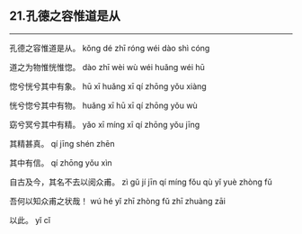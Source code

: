 ## 21.孔德之容惟道是从
---


<ruby><rbc><rb> 孔德之容惟道是从。 </rb></rbc>
  <rtc><rt>kǒng dé zhī róng wéi dào shì cóng</rt></rtc>
</ruby>

<ruby><rbc><rb> 道之为物惟恍惟惚。 </rb></rbc>
  <rtc><rt>dào zhī wèi wù wéi huǎng wéi hū</rt></rtc>
</ruby>

<ruby><rbc><rb> 惚兮恍兮其中有象。 </rb></rbc>
  <rtc><rt>hū xī huǎng xī qí zhōng yǒu xiàng</rt></rtc>
</ruby>

<ruby><rbc><rb> 恍兮惚兮其中有物。 </rb></rbc>
  <rtc><rt>huǎng xī hū xī qí zhōng yǒu wù</rt></rtc>
</ruby>

<ruby><rbc><rb> 窈兮冥兮其中有精。 </rb></rbc>
  <rtc><rt>yǎo xī míng xī qí zhōng yǒu jīng</rt></rtc>
</ruby>

<ruby><rbc><rb> 其精甚真。 </rb></rbc>
  <rtc><rt>qí jīng shén zhēn</rt></rtc>
</ruby>

<ruby><rbc><rb> 其中有信。 </rb></rbc>
  <rtc><rt>qí zhōng yǒu xìn</rt></rtc>
</ruby>

<ruby><rbc><rb> 自古及今，其名不去以阅众甫。 </rb></rbc>
  <rtc><rt>zì gǔ jí jīn qí míng fǒu qù yǐ yuè zhòng fǔ</rt></rtc>
</ruby>

<ruby><rbc><rb> 吾何以知众甫之状哉！ </rb></rbc>
  <rtc><rt>wú hé yǐ zhī zhòng fǔ zhī zhuàng zāi</rt></rtc>
</ruby>

<ruby><rbc><rb> 以此。 </rb></rbc>
  <rtc><rt>yǐ cǐ</rt></rtc>
</ruby>

<ruby><rbc><rb>   </rb></rbc>
  <rtc><rt> </rt></rtc>
</ruby>

